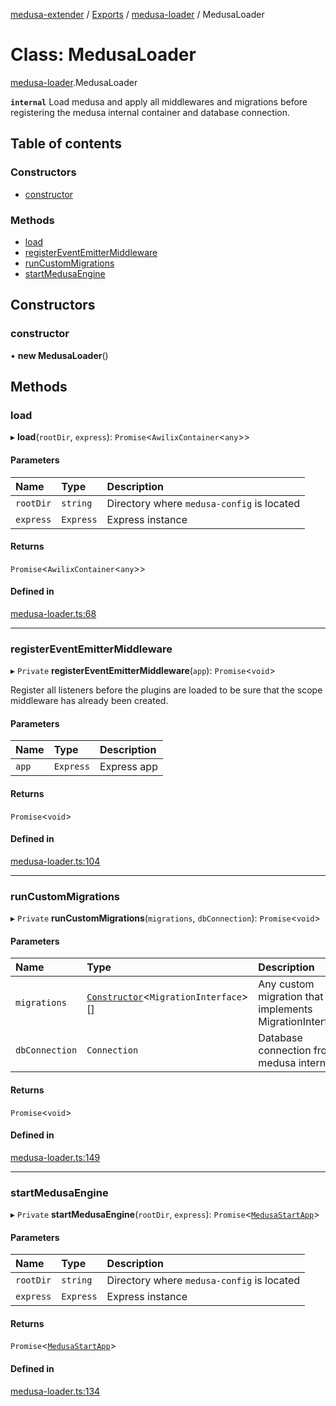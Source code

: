 [medusa-extender](../README.md) / [Exports](../modules.md) / [medusa-loader](../modules/medusa_loader.md) / MedusaLoader

# Class: MedusaLoader

[medusa-loader](../modules/medusa_loader.md).MedusaLoader

**`internal`**
Load medusa and apply all middlewares and migrations before registering the medusa
internal container and database connection.

## Table of contents

### Constructors

- [constructor](medusa_loader.MedusaLoader.md#constructor)

### Methods

- [load](medusa_loader.MedusaLoader.md#load)
- [registerEventEmitterMiddleware](medusa_loader.MedusaLoader.md#registereventemittermiddleware)
- [runCustomMigrations](medusa_loader.MedusaLoader.md#runcustommigrations)
- [startMedusaEngine](medusa_loader.MedusaLoader.md#startmedusaengine)

## Constructors

### constructor

• **new MedusaLoader**()

## Methods

### load

▸ **load**(`rootDir`, `express`): `Promise`<`AwilixContainer`<`any`\>\>

#### Parameters

| Name | Type | Description |
| :------ | :------ | :------ |
| `rootDir` | `string` | Directory where `medusa-config` is located |
| `express` | `Express` | Express instance |

#### Returns

`Promise`<`AwilixContainer`<`any`\>\>

#### Defined in

[medusa-loader.ts:68](https://github.com/adrien2p/medusa-extender/blob/b528092/src/medusa-loader.ts#L68)

___

### registerEventEmitterMiddleware

▸ `Private` **registerEventEmitterMiddleware**(`app`): `Promise`<`void`\>

Register all listeners before the plugins are loaded to be sure that the scope middleware has already been created.

#### Parameters

| Name | Type | Description |
| :------ | :------ | :------ |
| `app` | `Express` | Express app |

#### Returns

`Promise`<`void`\>

#### Defined in

[medusa-loader.ts:104](https://github.com/adrien2p/medusa-extender/blob/b528092/src/medusa-loader.ts#L104)

___

### runCustomMigrations

▸ `Private` **runCustomMigrations**(`migrations`, `dbConnection`): `Promise`<`void`\>

#### Parameters

| Name | Type | Description |
| :------ | :------ | :------ |
| `migrations` | [`Constructor`](../modules/types.md#constructor)<`MigrationInterface`\>[] | Any custom migration that implements MigrationInterface |
| `dbConnection` | `Connection` | Database connection from medusa internal |

#### Returns

`Promise`<`void`\>

#### Defined in

[medusa-loader.ts:149](https://github.com/adrien2p/medusa-extender/blob/b528092/src/medusa-loader.ts#L149)

___

### startMedusaEngine

▸ `Private` **startMedusaEngine**(`rootDir`, `express`): `Promise`<[`MedusaStartApp`](../modules/medusa_loader.Internals.md#medusastartapp)\>

#### Parameters

| Name | Type | Description |
| :------ | :------ | :------ |
| `rootDir` | `string` | Directory where `medusa-config` is located |
| `express` | `Express` | Express instance |

#### Returns

`Promise`<[`MedusaStartApp`](../modules/medusa_loader.Internals.md#medusastartapp)\>

#### Defined in

[medusa-loader.ts:134](https://github.com/adrien2p/medusa-extender/blob/b528092/src/medusa-loader.ts#L134)
